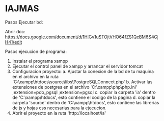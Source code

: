 # IAJMAS
Pasos Ejecutar bd:

Abrir doc: https://docs.google.com/document/d/1HIGv1uSTOjtVHO64fZS1QcBM6S4GjH41/edit



Pasos ejecucion de programa:

1. Instalar el programa xampp
2. Ejecutar el control panel de xampp y arrancar el servidor tomcat
3. Configuracion proyecto:
	a. Ajustar la conexion de la bd de tu maquina en el archivo en la ruta 'C:\xampp\htdocs\source\libs\PostgreSQLConnect.php'
	b. Activar las extensiones de postgres en el archivo 'C:\xampp\php\php.ini'
		;extension=pdo_pgsql
		;extension=pgsql
	c. copiar la carpeta 'ia' dentro de 'C:\xampp\htdocs\', esto contiene el codigo de la pagina
	d. copiar la carpeta 'source' dentro de 'C:\xampp\htdocs\', esto contiene las librerias de js y hojas css necesarias para la ejecucion.
4. Abrir el proyecto en la ruta 'http://localhost/ia'
